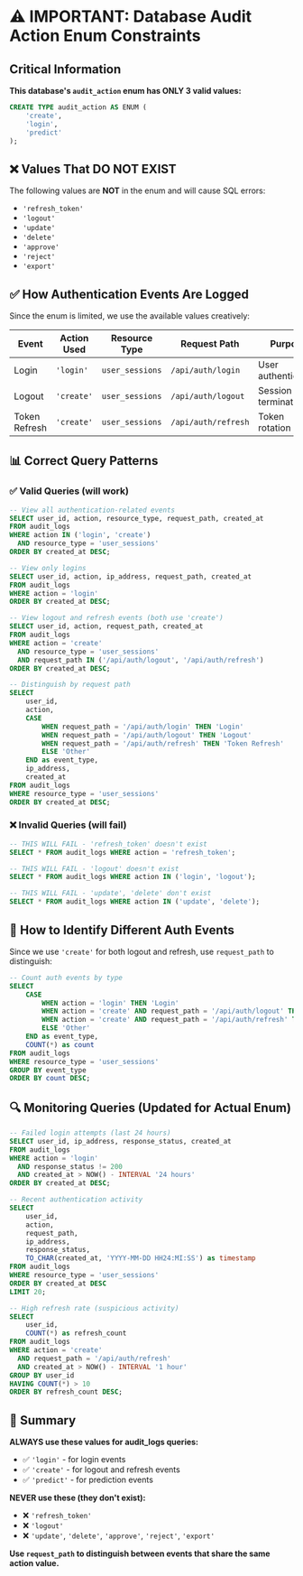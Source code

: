 # ⚠️ IMPORTANT: Database Audit Action Enum Constraints

## Critical Information

**This database's `audit_action` enum has ONLY 3 valid values:**

```sql
CREATE TYPE audit_action AS ENUM (
    'create',
    'login',
    'predict'
);
```

## ❌ Values That DO NOT EXIST

The following values are **NOT** in the enum and will cause SQL errors:
- `'refresh_token'`
- `'logout'`
- `'update'`
- `'delete'`
- `'approve'`
- `'reject'`
- `'export'`

## ✅ How Authentication Events Are Logged

Since the enum is limited, we use the available values creatively:

| Event | Action Used | Resource Type | Request Path | Purpose |
|-------|-------------|---------------|--------------|---------|
| Login | `'login'` | `user_sessions` | `/api/auth/login` | User authentication |
| Logout | `'create'` | `user_sessions` | `/api/auth/logout` | Session termination |
| Token Refresh | `'create'` | `user_sessions` | `/api/auth/refresh` | Token rotation |

## 📊 Correct Query Patterns

### ✅ Valid Queries (will work)

```sql
-- View all authentication-related events
SELECT user_id, action, resource_type, request_path, created_at
FROM audit_logs
WHERE action IN ('login', 'create')
  AND resource_type = 'user_sessions'
ORDER BY created_at DESC;

-- View only logins
SELECT user_id, action, ip_address, request_path, created_at
FROM audit_logs
WHERE action = 'login'
ORDER BY created_at DESC;

-- View logout and refresh events (both use 'create')
SELECT user_id, action, request_path, created_at
FROM audit_logs
WHERE action = 'create'
  AND resource_type = 'user_sessions'
  AND request_path IN ('/api/auth/logout', '/api/auth/refresh')
ORDER BY created_at DESC;

-- Distinguish by request path
SELECT 
    user_id,
    action,
    CASE 
        WHEN request_path = '/api/auth/login' THEN 'Login'
        WHEN request_path = '/api/auth/logout' THEN 'Logout'
        WHEN request_path = '/api/auth/refresh' THEN 'Token Refresh'
        ELSE 'Other'
    END as event_type,
    ip_address,
    created_at
FROM audit_logs
WHERE resource_type = 'user_sessions'
ORDER BY created_at DESC;
```

### ❌ Invalid Queries (will fail)

```sql
-- THIS WILL FAIL - 'refresh_token' doesn't exist
SELECT * FROM audit_logs WHERE action = 'refresh_token';

-- THIS WILL FAIL - 'logout' doesn't exist
SELECT * FROM audit_logs WHERE action IN ('login', 'logout');

-- THIS WILL FAIL - 'update', 'delete' don't exist
SELECT * FROM audit_logs WHERE action IN ('update', 'delete');
```

## 🎯 How to Identify Different Auth Events

Since we use `'create'` for both logout and refresh, use `request_path` to distinguish:

```sql
-- Count auth events by type
SELECT 
    CASE 
        WHEN action = 'login' THEN 'Login'
        WHEN action = 'create' AND request_path = '/api/auth/logout' THEN 'Logout'
        WHEN action = 'create' AND request_path = '/api/auth/refresh' THEN 'Token Refresh'
        ELSE 'Other'
    END as event_type,
    COUNT(*) as count
FROM audit_logs
WHERE resource_type = 'user_sessions'
GROUP BY event_type
ORDER BY count DESC;
```

## 🔍 Monitoring Queries (Updated for Actual Enum)

```sql
-- Failed login attempts (last 24 hours)
SELECT user_id, ip_address, response_status, created_at
FROM audit_logs
WHERE action = 'login'
  AND response_status != 200
  AND created_at > NOW() - INTERVAL '24 hours'
ORDER BY created_at DESC;

-- Recent authentication activity
SELECT 
    user_id,
    action,
    request_path,
    ip_address,
    response_status,
    TO_CHAR(created_at, 'YYYY-MM-DD HH24:MI:SS') as timestamp
FROM audit_logs
WHERE resource_type = 'user_sessions'
ORDER BY created_at DESC
LIMIT 20;

-- High refresh rate (suspicious activity)
SELECT 
    user_id,
    COUNT(*) as refresh_count
FROM audit_logs
WHERE action = 'create'
  AND request_path = '/api/auth/refresh'
  AND created_at > NOW() - INTERVAL '1 hour'
GROUP BY user_id
HAVING COUNT(*) > 10
ORDER BY refresh_count DESC;
```

## 📝 Summary

**ALWAYS use these values for audit_logs queries:**
- ✅ `'login'` - for login events
- ✅ `'create'` - for logout and refresh events
- ✅ `'predict'` - for prediction events

**NEVER use these (they don't exist):**
- ❌ `'refresh_token'`
- ❌ `'logout'`
- ❌ `'update'`, `'delete'`, `'approve'`, `'reject'`, `'export'`

**Use `request_path` to distinguish between events that share the same action value.**
